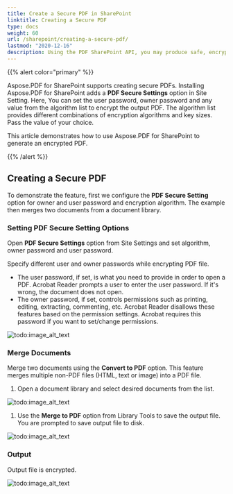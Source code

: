 ```yaml
---
title: Create a Secure PDF in SharePoint
linktitle: Creating a Secure PDF
type: docs
weight: 60
url: /sharepoint/creating-a-secure-pdf/
lastmod: "2020-12-16"
description: Using the PDF SharePoint API, you may produce safe, encrypted PDFs and specify their passwords in SharePoint.
---
```


{{% alert color="primary" %}}

Aspose.PDF for SharePoint supports creating secure PDFs. Installing Aspose.PDF for SharePoint adds a **PDF Secure Settings** option in Site Setting. Here, You can set the user password, owner password and any value from the algorithm list to encrypt the output PDF. The algorithm list provides different combinations of encryption algorithms and key sizes. Pass the value of your choice.

This article demonstrates how to use Aspose.PDF for SharePoint to generate an encrypted PDF.

{{% /alert %}}

## **Creating a Secure PDF**

To demonstrate the feature, first we configure the **PDF Secure Setting** option for owner and user password and encryption algorithm. The example then merges two documents from a document library.

### **Setting PDF Secure Setting Options**

Open **PDF Secure Settings** option from Site Settings and set algorithm, owner password and user password.

Specify different user and owner passwords while encrypting PDF file.

- The user password, if set, is what you need to provide in order to open a PDF. Acrobat Reader prompts a user to enter the user password. If it's wrong, the document does not open.
- The owner password, if set, controls permissions such as printing, editing, extracting, commenting, etc. Acrobat Reader disallows these features based on the permission settings. Acrobat requires this password if you want to set/change permissions.

![todo:image_alt_text](creating-a-secure-pdf_1.png)

### **Merge Documents**

Merge two documents using the **Convert to PDF** option. This feature merges multiple non-PDF files (HTML, text or image) into a PDF file.

1. Open a document library and select desired documents from the list.

![todo:image_alt_text](creating-a-secure-pdf_2.png)


1. Use the **Merge to PDF** option from Library Tools to save the output file. You are prompted to save output file to disk.

![todo:image_alt_text](creating-a-secure-pdf_3.png)

### **Output**

Output file is encrypted.

![todo:image_alt_text](creating-a-secure-pdf_4.png)

